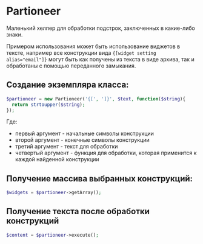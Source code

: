 # Partioneer

Маленький хелпер для обработки подстрок, заключенных в какие-либо знаки.

Примером использования может быть использование виджетов в тексте, например все конструкции вида ```{[widget setting alias="email"]}``` могут быть как получены из текста в виде архива, так и обработаны с помощью переданного замыкания.

## Создание экземпляра класса:

```php
$partioneer = new Partioneer('{[', ']}', $text, function($string){
  return strtoupper($string);
});
```
Где:
* первый аргумент - начальные символы конструкции
* второй аргумент - конечные символы конструкции
* третий аргумент - текст для обработки
* четвертый аргумент - функция для обработки, которая применится к каждой найденной конструкции

## Получение массива выбранных конструкций:
```php
$widgets = $partioneer->getArray();
```

## Получение текста после обработки конструкций
```php
$content = $partioneer->execute();
```
